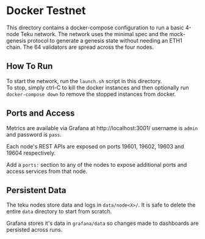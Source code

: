Docker Testnet
==============

This directory contains a docker-compose configuration to run a basic 4-node Teku network.
The network uses the minimal spec and the mock-genesis protocol to generate a genesis state without 
needing an ETH1 chain.  The 64 validators are spread across the four nodes.


How To Run
----------

To start the network, run the `launch.sh` script in this directory.  
To stop, simply ctrl-C to kill the docker instances and then optionally run `docker-compose down` to remove the stopped instances from docker.


Ports and Access
----------------

Metrics are available via Grafana at http://localhost:3001/ username is `admin` and password is `pass`.

Each node's REST APIs are exposed on ports 19601, 19602, 19603 and 19604 respectively.

Add a `ports:` section to any of the nodes to expose additional ports and access services from that node.

Persistent Data
---------------

The teku nodes store data and logs in `data/node<X>/`. It is safe to delete the entire `data` directory to start from scratch.

Grafana stores it's data in `grafana/data` so changes made to dashboards are persisted across runs.
